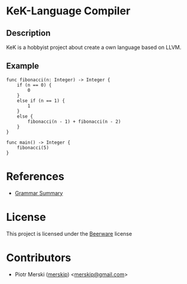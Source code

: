 # KeK-Language Compiler

## Description

KeK is a hobbyist project about create a own language based on LLVM.

## Example

```kek
func fibonacci(n: Integer) -> Integer {
    if (n == 0) {
        0
    }
    else if (n == 1) {
        1
    }
    else {
        fibonacci(n - 1) + fibonacci(n - 2)
    }
}

func main() -> Integer {
    fibonacci(5)
}
```

# References

* [Grammar Summary](grammar.md)

# License

This project is licensed under the [Beerware](https://en.wikipedia.org/wiki/Beerware) license

# Contributors

* Piotr Merski ([merskip](https://github.com/merskip)) <[merskip@gmail.com](mailto:merskip@gmail.com)>